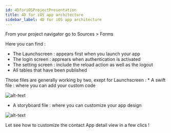 ```yaml
---
id: 4DforiOSProjectPresentation
title: 4D for iOS app architecture
sidebar_label: 4D for iOS app architecture
---
```

From your project navigator go to Sources > Forms

Here you can find :

* The Launchscreen : appears first when you launch your app
* The login screen : apprears when authentication is activated
* The setting screen : include the reload action as well as the logout
* All tables that have been published

Those files are generally working by two, exept for Launchscreen : * A swift file : where you can add your custom code

![alt-text](assets/OpenYourProjectWithXcode/swift-file-Xcode-4D-for-iOS.png)

* A storyboard file : where you can customize your app design

![alt-text](assets/OpenYourProjectWithXcode/storyboard-file-Xcode-4D-for-iOS.png)

Let see how to customize the contact App detail view in a few clics !